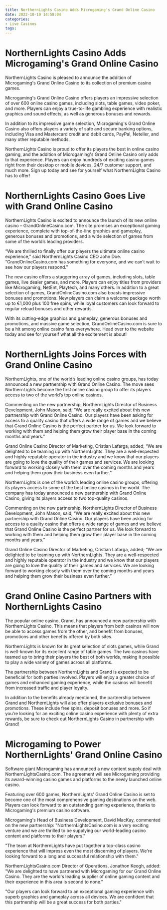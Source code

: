 ```yaml
---
title: NorthernLights Casino Adds Microgaming's Grand Online Casino
date: 2022-10-10 14:58:04
categories:
- Live Casinos
tags:
---
```



#  NorthernLights Casino Adds Microgaming's Grand Online Casino

NorthernLights Casino is pleased to announce the addition of Microgaming's Grand Online Casino to its collection of premium casino games.

Microgaming's Grand Online Casino offers players an impressive selection of over 600 online casino games, including slots, table games, video poker, and more. Players can enjoy a true-to-life gambling experience with realistic graphics and sound effects, as well as generous bonuses and rewards.

In addition to its impressive game selection, Microgaming's Grand Online Casino also offers players a variety of safe and secure banking options, including Visa and Mastercard credit and debit cards, PayPal, Neteller, and many other reputable methods.

NorthernLights Casino is proud to offer its players the best in online casino gaming, and the addition of Microgaming's Grand Online Casino only adds to that experience. Players can enjoy hundreds of exciting casino games right from their desktop or mobile devices, 24/7 customer support, and much more. Sign up today and see for yourself what NorthernLights Casino has to offer!

#  NorthernLights Casino Goes Live with Grand Online Casino

NorthernLights Casino is excited to announce the launch of its new online casino – GrandOnlineCasino.com. The site promises an exceptional gaming experience, complete with top-of-the-line graphics and gameplay, generous bonuses and promotions, and a wide selection of games from some of the world’s leading providers.

“We are thrilled to finally offer our players the ultimate online casino experience,” said NorthernLights Casino CEO John Doe. “GrandOnlineCasino.com has something for everyone, and we can’t wait to see how our players respond.”

The new casino offers a staggering array of games, including slots, table games, live dealer games, and more. Players can enjoy titles from providers like Microgaming, NetEnt, Playtech, and many others. In addition to a great selection of games, GrandOnlineCasino.com also boasts impressive bonuses and promotions. New players can claim a welcome package worth up to €1,000 plus 100 free spins, while loyal customers can look forward to regular reload bonuses and other rewards.

With its cutting-edge graphics and gameplay, generous bonuses and promotions, and massive game selection, GrandOnlineCasino.com is sure to be a hit among online casino fans everywhere. Head over to the website today and see for yourself what all the excitement is about!

#  NorthernLights Joins Forces with Grand Online Casino

NorthernLights, one of the world’s leading online casino groups, has today announced a new partnership with Grand Online Casino. The move sees NorthernLights become the first online casino group to offer its players access to two of the world’s top online casinos.

Commenting on the new partnership, NorthernLights Director of Business Development, John Mason, said; “We are really excited about this new partnership with Grand Online Casino. Our players have been asking for access to a quality casino that offers a wide range of games and we believe that Grand Online Casino is the perfect partner for us. We look forward to working with them and helping them grow their player base in the coming months and years.”

Grand Online Casino Director of Marketing, Cristian Lafarga, added; “We are delighted to be teaming up with NorthernLights. They are a well-respected and highly reputable operator in the industry and we know that our players are going to love the quality of their games and services. We are looking forward to working closely with them over the coming months and years and helping them grow their business even further.”

NorthernLights is one of the world’s leading online casino groups, offering its players access to some of the best online casinos in the world. The company has today announced a new partnership with Grand Online Casino, giving its players access to two top-quality casinos.

Commenting on the new partnership, NorthernLights Director of Business Development, John Mason, said; “We are really excited about this new partnership with Grand Online Casino. Our players have been asking for access to a quality casino that offers a wide range of games and we believe that Grand Online Casino is the perfect partner for us. We look forward to working with them and helping them grow their player base in the coming months and years.”

Grand Online Casino Director of Marketing, Cristian Lafarga, added; “We are delighted to be teaming up with NorthernLights. They are a well-respected and highly reputable operator in the industry and we know that our players are going to love the quality of their games and services. We are looking forward to working closely with them over the coming months and years and helping them grow their business even further.”

#  Grand Online Casino Partners with NorthernLights Casino

The popular online casino, Grand, has announced a new partnership with NorthernLights Casino. This means that players from both casinos will now be able to access games from the other, and benefit from bonuses, promotions and other benefits offered by both sites.

NorthernLights is known for its great selection of slots games, while Grand is well-known for its excellent range of table games. The two casinos have teamed up to bring their players the best of both worlds, making it possible to play a wide variety of games across all platforms.

The partnership between NorthernLights and Grand is expected to be beneficial for both parties involved. Players will enjoy a greater choice of games and enhanced gaming experience, while the casinos will benefit from increased traffic and player loyalty.

In addition to the benefits already mentioned, the partnership between Grand and NorthernLights will also offer players exclusive bonuses and promotions. These include free spins, deposit bonuses and more. So if you’re looking for an exciting online casino experience with plenty of extra rewards, be sure to check out NorthernLights Casino in partnership with Grand!

#  Microgaming to Power NorthernLights' Grand Online Casino

Software giant Microgaming has announced a new content supply deal with NorthernLightsCasino.com. The agreement will see Microgaming providing its award-winning casino games and platforms to the newly launched online casino.

Featuring over 600 games, NorthernLights' Grand Online Casino is set to become one of the most comprehensive gaming destinations on the web. Players can look forward to an outstanding gaming experience, thanks to Microgaming's premium casino software.

Microgaming's Head of Business Development, David MacKay, commented on the new partnership: "NorthernLightsCasino.com is a very exciting venture and we are thrilled to be supplying our world-leading casino content and platforms to their players."

"The team at NorthernLights have put together a top-class casino experience that will impress even the most discerning of players. We're looking forward to a long and successful relationship with them."

NorthernLightsCasino.com Director of Operations, Jonathon Keogh, added: "We are delighted to have partnered with Microgaming for our Grand Online Casino. They are the world's leading supplier of online gaming content and their experience in this area is second to none."

"Our players can look forward to an exceptional gaming experience with superb graphics and gameplay across all devices. We are confident that this partnership will be a great success for both parties."